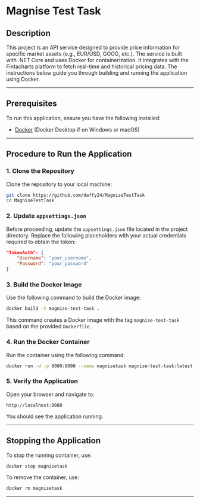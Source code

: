 # Magnise Test Task

## Description

This project is an API service designed to provide price information for specific market assets (e.g., EUR/USD, GOOG, etc.). The service is built with .NET Core and uses Docker for containerization. It integrates with the Fintacharts platform to fetch real-time and historical pricing data. The instructions below guide you through building and running the application using Docker.

---

## Prerequisites

To run this application, ensure you have the following installed:

- [Docker](https://www.docker.com/) (Docker Desktop if on Windows or macOS)

---

## Procedure to Run the Application

### 1. Clone the Repository

Clone the repository to your local machine:

```bash
git clone https://github.com/daffy24/MagniseTestTask
cd MagniseTestTask
```

### 2. Update `appsettings.json`

Before proceeding, update the `appsettings.json` file located in the project directory. Replace the following placeholders with your actual credentials required to obtain the token:

```json
"TokenAuth": {
    "Username": "your_username",
    "Password": "your_password"
}
```

### 3. Build the Docker Image

Use the following command to build the Docker image:

```bash
docker build -t magnise-test-task .
```

This command creates a Docker image with the tag `magnise-test-task` based on the provided `Dockerfile`.

### 4. Run the Docker Container

Run the container using the following command:

```bash
docker run -d -p 8080:8080 --name magnisetask magnise-test-task:latest
```

### 5. Verify the Application

Open your browser and navigate to:

```
http://localhost:8080
```

You should see the application running.

---

## Stopping the Application

To stop the running container, use:

```bash
docker stop magnisetask
```

To remove the container, use:

```bash
docker rm magnisetask
```

---
